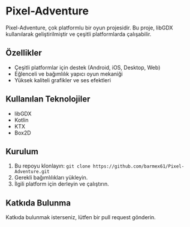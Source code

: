 # Pixel-Adventure

Pixel-Adventure, çok platformlu bir oyun projesidir. Bu proje, libGDX kullanılarak geliştirilmiştir ve çeşitli platformlarda çalışabilir.

## Özellikler
- Çeşitli platformlar için destek (Android, iOS, Desktop, Web)
- Eğlenceli ve bağımlılık yapıcı oyun mekaniği
- Yüksek kaliteli grafikler ve ses efektleri

## Kullanılan Teknolojiler
- libGDX
- Kotlin
- KTX
- Box2D

## Kurulum
1. Bu repoyu klonlayın: `git clone https://github.com/barmex61/Pixel-Adventure.git`
2. Gerekli bağımlılıkları yükleyin.
3. İlgili platform için derleyin ve çalıştırın.

## Katkıda Bulunma
Katkıda bulunmak isterseniz, lütfen bir pull request gönderin.